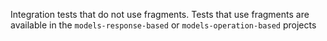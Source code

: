 Integration tests that do not use fragments. Tests that use fragments are available in the `models-response-based` or `models-operation-based` projects